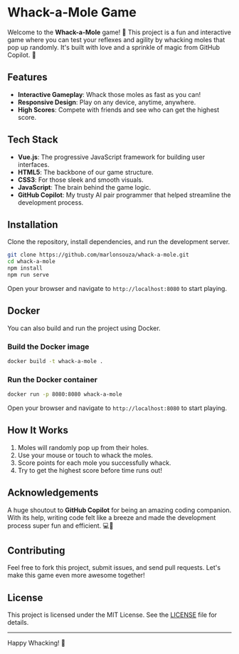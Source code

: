 # Whack-a-Mole Game

Welcome to the **Whack-a-Mole** game! 🎉 This project is a fun and interactive game where you can test your reflexes and agility by whacking moles that pop up randomly. It's built with love and a sprinkle of magic from GitHub Copilot. 🚀

## Features

- **Interactive Gameplay**: Whack those moles as fast as you can!
- **Responsive Design**: Play on any device, anytime, anywhere.
- **High Scores**: Compete with friends and see who can get the highest score.

## Tech Stack

- **Vue.js**: The progressive JavaScript framework for building user interfaces.
- **HTML5**: The backbone of our game structure.
- **CSS3**: For those sleek and smooth visuals.
- **JavaScript**: The brain behind the game logic.
- **GitHub Copilot**: My trusty AI pair programmer that helped streamline the development process.

## Installation

Clone the repository, install dependencies, and run the development server.

```bash
git clone https://github.com/marlonsouza/whack-a-mole.git
cd whack-a-mole
npm install
npm run serve
```

Open your browser and navigate to `http://localhost:8080` to start playing.

## Docker

You can also build and run the project using Docker.

### Build the Docker image

```bash
docker build -t whack-a-mole .
```

### Run the Docker container

```bash
docker run -p 8080:8080 whack-a-mole
```

Open your browser and navigate to `http://localhost:8080` to start playing.

## How It Works

1. Moles will randomly pop up from their holes.
2. Use your mouse or touch to whack the moles.
3. Score points for each mole you successfully whack.
4. Try to get the highest score before time runs out!

## Acknowledgements

A huge shoutout to **GitHub Copilot** for being an amazing coding companion. With its help, writing code felt like a breeze and made the development process super fun and efficient. 💻🤖

## Contributing

Feel free to fork this project, submit issues, and send pull requests. Let's make this game even more awesome together!

## License

This project is licensed under the MIT License. See the [LICENSE](LICENSE) file for details.

---

Happy Whacking! 🎯
